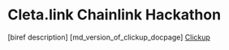 # Cleta.link Chainlink Hackathon  
[biref description]
[md_version_of_clickup_docpage]
[Clickup](https://doc.clickup.com/p/h/88hjt-133/038c0fd2d229bb3)
